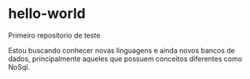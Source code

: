# hello-world
Primeiro repositorio de teste

Estou buscando conhecer novas linguagens e ainda novos bancos de dados, principalmente aqueles que possuem conceitos diferentes como NoSql.
